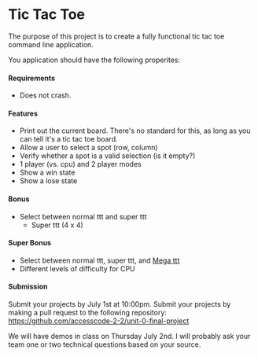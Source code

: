 # Tic Tac Toe

The purpose of this project is to create a fully functional tic tac toe command line application.

You application should have the following properites:

#### Requirements

* Does not crash.

#### Features

* Print out the current board. There's no standard for this, as long as you can tell it's a tic tac toe board.
* Allow a user to select a spot (row, column)
* Verify whether a spot is a valid selection (is it empty?)
* 1 player (vs. cpu) and 2 player modes
* Show a win state
* Show a lose state

#### Bonus

* Select between normal ttt and super ttt
  * Super ttt (4 x 4)


#### Super Bonus
* Select between normal ttt, super ttt, and [Mega ttt](https://www.youtube.com/watch?v=gDTwuqi0G7g)
* Different levels of difficulty for CPU 

#### Submission
Submit your projects by July 1st at 10:00pm. Submit your projects by making a pull request to the following repository: https://github.com/accesscode-2-2/unit-0-final-project

We will have demos in class on Thursday July 2nd. I will probably ask your team one or two technical questions based
on your source.
